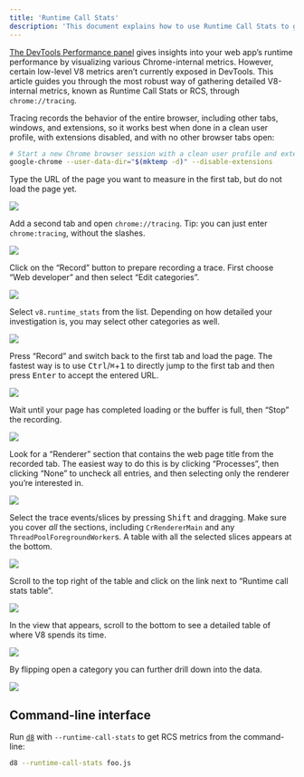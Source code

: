 ```yaml
---
title: 'Runtime Call Stats'
description: 'This document explains how to use Runtime Call Stats to get detailed V8-internal metrics.'
---
```

[The DevTools Performance panel](https://developers.google.com/web/tools/chrome-devtools/evaluate-performance/) gives insights into your web app’s runtime performance by visualizing various Chrome-internal metrics. However, certain low-level V8 metrics aren’t currently exposed in DevTools. This article guides you through the most robust way of gathering detailed V8-internal metrics, known as Runtime Call Stats or RCS, through `chrome://tracing`.

Tracing records the behavior of the entire browser, including other tabs, windows, and extensions, so it works best when done in a clean user profile, with extensions disabled, and with no other browser tabs open:

```bash
# Start a new Chrome browser session with a clean user profile and extensions disabled
google-chrome --user-data-dir="$(mktemp -d)" --disable-extensions
```

Type the URL of the page you want to measure in the first tab, but do not load the page yet.

![](/_img/rcs/01.png)

Add a second tab and open `chrome://tracing`. Tip: you can just enter `chrome:tracing`, without the slashes.

![](/_img/rcs/02.png)

Click on the “Record” button to prepare recording a trace. First choose “Web developer” and then select “Edit categories”.

![](/_img/rcs/03.png)

Select `v8.runtime_stats` from the list. Depending on how detailed your investigation is, you may select other categories as well.

![](/_img/rcs/04.png)

Press “Record” and switch back to the first tab and load the page. The fastest way is to use <kbd>Ctrl</kbd>/<kbd>⌘</kbd>+<kbd>1</kbd> to directly jump to the first tab and then press <kbd>Enter</kbd> to accept the entered URL.

![](/_img/rcs/05.png)

Wait until your page has completed loading or the buffer is full, then “Stop” the recording.

![](/_img/rcs/06.png)

Look for a “Renderer” section that contains the web page title from the recorded tab. The easiest way to do this is by clicking “Processes”, then clicking “None” to uncheck all entries, and then selecting only the renderer you’re interested in.

![](/_img/rcs/07.png)

Select the trace events/slices by pressing <kbd>Shift</kbd> and dragging. Make sure you cover _all_ the sections, including `CrRendererMain` and any `ThreadPoolForegroundWorker`s. A table with all the selected slices appears at the bottom.

![](/_img/rcs/08.png)

Scroll to the top right of the table and click on the link next to “Runtime call stats table”.

![](/_img/rcs/09.png)

In the view that appears, scroll to the bottom to see a detailed table of where V8 spends its time.

![](/_img/rcs/10.png)

By flipping open a category you can further drill down into the data.

![](/_img/rcs/11.png)

## Command-line interface

Run [`d8`](/docs/d8) with `--runtime-call-stats` to get RCS metrics from the command-line:

```bash
d8 --runtime-call-stats foo.js
```
